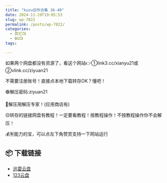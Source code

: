 ```yaml
---
title: "kuzu旧作合集 36-40"
date: 2024-11-29T19:05:53
slug: wp-7822
permalink: /posts/wp-7822/
categories:
  - 其它📺
  - BG📺
tags:

---
```


如果两个网盘都没有资源了，看这个网站👉①link3.cc/xianyu21或②vlink.cc/ziyuan21

不需要注册账号！直接点本地下载转存OK？懂吧！

🟢解压密码:ziyuan21

🔵解压用解压专家！(应用商店有)

🟡转存的链接网盘有教程！一定要看教程！按教程操作！不按教程操作你不会解压！

💰🈶能力的宝，可以点左下角赞赏支持一下网站运行

## 📦 下载链接
- [迅雷云盘](https://blziyuan21.com/pay-download/7822?key=aa2caa2d35&down_id=0)
- [123云盘](https://blziyuan21.com/pay-download/7822?key=aa2caa2d35&down_id=1)

